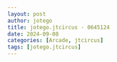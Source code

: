 ```yaml
---
layout: post
author: jotego
title: jotego.jtcircus - 0645124
date: 2024-09-08
categories: [Arcade, jtcircus]
tags: [jotego.jtcircus]
---
```


